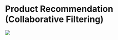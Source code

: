 # Product Recommendation (Collaborative Filtering)

![](https://github.com/kittisak-su/BADS7105-CRM-Analytics-and-Intelligence/blob/main/Hw%2007%20%E2%80%93%20Product%20Recommendation/plot%20network.png)
